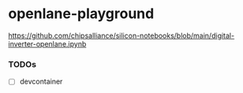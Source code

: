 openlane-playground
===================
https://github.com/chipsalliance/silicon-notebooks/blob/main/digital-inverter-openlane.ipynb

### TODOs
- [ ] devcontainer
